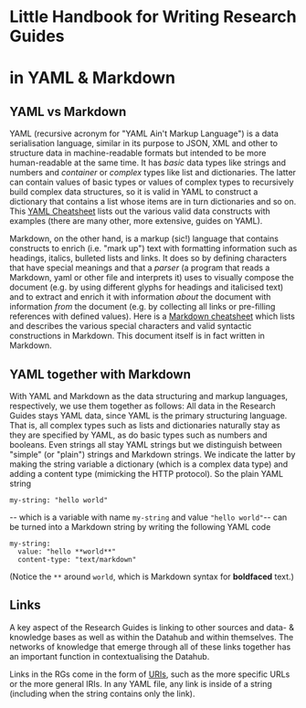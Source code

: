 # Little Handbook for Writing Research Guides
# in YAML & Markdown



## YAML vs Markdown

YAML (recursive acronym for "YAML Ain't Markup Language") is a data serialisation language, similar in its purpose to JSON, XML and other to structure data in machine-readable formats but intended to be more human-readable at the same time. It has _basic_ data types like strings and numbers and _container_ or _complex_ types like list and dictionaries. The latter can contain values of basic types or values of complex types to recursively build complex data structures, so it is valid in YAML to construct a dictionary that contains a list whose items are in turn dictionaries and so on. This [YAML Cheatsheet](https://quickref.me/yaml.html) lists out the various valid data constructs with examples (there are many other, more extensive, guides on YAML). 

Markdown, on the other hand, is a markup (sic!) language that contains constructs to enrich (i.e. "mark up") text with formatting information such as headings, italics, bulleted lists and links. It does so by defining characters that have special meanings and that a _parser_ (a program that reads a Markdown, yaml or other file and interprets it) uses to visually compose the document (e.g. by using different glyphs for headings and italicised text) and to extract and enrich it with information _about_ the document with information _from_ the document (e.g. by collecting all links or pre-filling references with defined values). Here is a [Markdown cheatsheet](LINK) which lists and describes the various special characters and valid syntactic constructions in Markdown. This document itself is in fact written in Markdown.

## YAML together with Markdown 

With YAML and Markdown as the data structuring and markup languages, respectively, we use them together as follows: All data in the Research Guides stays YAML data, since YAML is the primary structuring language. That is, all complex types such as lists and dictionaries naturally stay as they are specified by YAML, as do basic types such as numbers and booleans. Even strings all stay YAML strings but we distinguish between "simple" (or "plain") strings and Markdown strings. We indicate the latter by making the string variable a dictionary (which is a complex data type) and adding a content type (mimicking the HTTP protocol). So the plain YAML string
```
my-string: "hello world"
```
-- which is a variable with name `my-string` and value `"hello world"`-- can be turned into a Markdown string by writing the following YAML code
```
my-string:
  value: "hello **world**"
  content-type: "text/markdown"
```

(Notice the `**` around `world`, which is Markdown syntax for **boldfaced** text.)


## Links

A key aspect of the Research Guides is linking to other sources and data- & knowledge bases as well as within the Datahub and within themselves. The networks of knowledge that emerge through all of these links together has an important function in contextualising the Datahub. 

Links in the RGs come in the form of [URIs](https://en.wikipedia.org/entity/Uniform_Resource_Identifier), such as the more specific URLs or the more general IRIs. In any YAML file, any link is inside of a string (including when the string contains only the link).  




